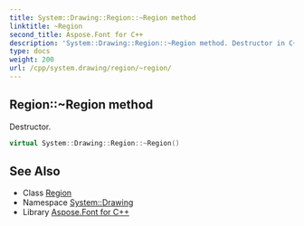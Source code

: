 ```yaml
---
title: System::Drawing::Region::~Region method
linktitle: ~Region
second_title: Aspose.Font for C++
description: 'System::Drawing::Region::~Region method. Destructor in C++.'
type: docs
weight: 200
url: /cpp/system.drawing/region/~region/
---
```

## Region::~Region method


Destructor.

```cpp
virtual System::Drawing::Region::~Region()
```

## See Also

* Class [Region](../)
* Namespace [System::Drawing](../../)
* Library [Aspose.Font for C++](../../../)
